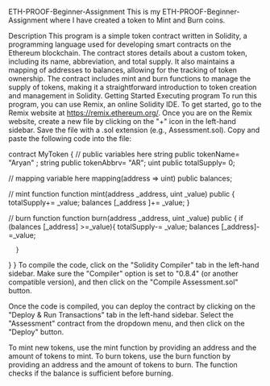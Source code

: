 ETH-PROOF-Beginner-Assignment
This is my ETH-PROOF-Beginner-Assignment where I have created a token to Mint and Burn coins.

Description
This program is a simple token contract written in Solidity, a programming language used for developing smart contracts on the Ethereum blockchain. The contract stores details about a custom token, including its name, abbreviation, and total supply. It also maintains a mapping of addresses to balances, allowing for the tracking of token ownership. The contract includes mint and burn functions to manage the supply of tokens, making it a straightforward introduction to token creation and management in Solidity.
Getting Started
Executing program
To run this program, you can use Remix, an online Solidity IDE. To get started, go to the Remix website at https://remix.ethereum.org/.
Once you are on the Remix website, create a new file by clicking on the "+" icon in the left-hand sidebar. Save the file with a .sol extension (e.g., Assessment.sol). Copy and paste the following code into the file:

contract MyToken {
   // public variables here
   string public tokenName= "Aryan" ;
   string public tokenAbbrv= "AR";
   uint public totalSupply= 0;

   // mapping variable here
   mapping(address => uint) public balances;

   // mint function
   function mint(address _address, uint _value) public {
      totalSupply+= _value;
      balances [_address ]+= _value;
   }

   // burn function
   function burn(address _address, uint _value) public {
      if (balances [_address] >=_value){
         totalSupply-= _value;
         balances [_address]-=_value;

      }
   }
}
To compile the code, click on the "Solidity Compiler" tab in the left-hand sidebar. Make sure the "Compiler" option is set to "0.8.4" (or another compatible version), and then click on the "Compile Assessment.sol" button.

Once the code is compiled, you can deploy the contract by clicking on the "Deploy & Run Transactions" tab in the left-hand sidebar. Select the "Assessment" contract from the dropdown menu, and then click on the "Deploy" button.

To mint new tokens, use the mint function by providing an address and the amount of tokens to mint. To burn tokens, use the burn function by providing an address and the amount of tokens to burn. The function checks if the balance is sufficient before burning.
